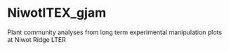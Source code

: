 # NiwotITEX_gjam
Plant community analyses from long term experimental manipulation plots at Niwot Ridge LTER 
